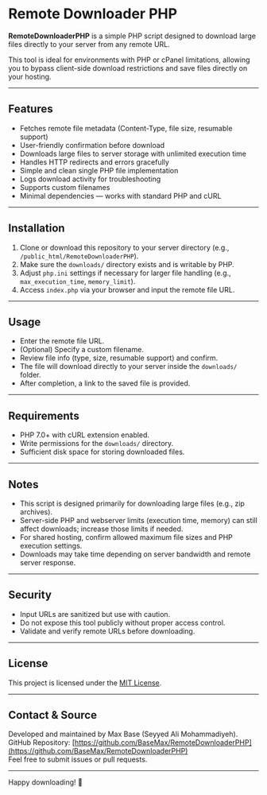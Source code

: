 # Remote Downloader PHP

**RemoteDownloaderPHP** is a simple PHP script designed to download large files directly to your server from any remote URL.  

This tool is ideal for environments with PHP or cPanel limitations, allowing you to bypass client-side download restrictions and save files directly on your hosting.

---

## Features

- Fetches remote file metadata (Content-Type, file size, resumable support)
- User-friendly confirmation before download
- Downloads large files to server storage with unlimited execution time
- Handles HTTP redirects and errors gracefully
- Simple and clean single PHP file implementation
- Logs download activity for troubleshooting
- Supports custom filenames
- Minimal dependencies — works with standard PHP and cURL

---

## Installation

1. Clone or download this repository to your server directory (e.g., `/public_html/RemoteDownloaderPHP`).
2. Make sure the `downloads/` directory exists and is writable by PHP.
3. Adjust `php.ini` settings if necessary for larger file handling (e.g., `max_execution_time`, `memory_limit`).
4. Access `index.php` via your browser and input the remote file URL.

---

## Usage

- Enter the remote file URL.
- (Optional) Specify a custom filename.
- Review file info (type, size, resumable support) and confirm.
- The file will download directly to your server inside the `downloads/` folder.
- After completion, a link to the saved file is provided.

---

## Requirements

- PHP 7.0+ with cURL extension enabled.
- Write permissions for the `downloads/` directory.
- Sufficient disk space for storing downloaded files.

---

## Notes

- This script is designed primarily for downloading large files (e.g., zip archives).
- Server-side PHP and webserver limits (execution time, memory) can still affect downloads; increase those limits if needed.
- For shared hosting, confirm allowed maximum file sizes and PHP execution settings.
- Downloads may take time depending on server bandwidth and remote server response.

---

## Security

- Input URLs are sanitized but use with caution.
- Do not expose this tool publicly without proper access control.
- Validate and verify remote URLs before downloading.

---

## License

This project is licensed under the [MIT License](LICENSE).

---

## Contact & Source

Developed and maintained by Max Base (Seyyed Ali Mohammadiyeh).  
GitHub Repository: [https://github.com/BaseMax/RemoteDownloaderPHP](https://github.com/BaseMax/RemoteDownloaderPHP)  
Feel free to submit issues or pull requests.

---

Happy downloading! 🚀
